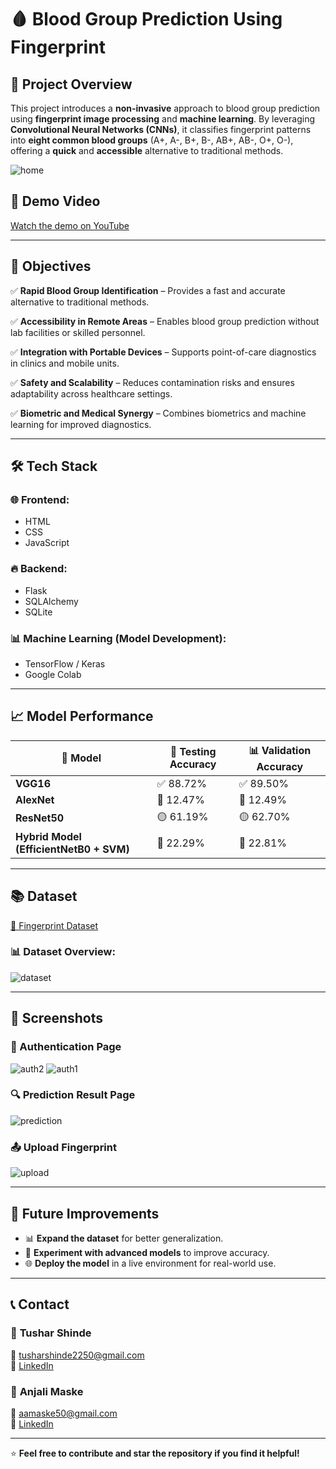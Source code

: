 # 🩸 Blood Group Prediction Using Fingerprint

## 📌 Project Overview
This project introduces a **non-invasive** approach to blood group prediction using **fingerprint image processing** and **machine learning**. By leveraging **Convolutional Neural Networks (CNNs)**, it classifies fingerprint patterns into **eight common blood groups** (A+, A-, B+, B-, AB+, AB-, O+, O-), offering a **quick** and **accessible** alternative to traditional methods.

![home](https://github.com/user-attachments/assets/8479c8a4-98ef-4b6c-aac7-247df2eb3cd2)

## 🎥 Demo Video
[Watch the demo on YouTube](https://youtu.be/BCwa5xclfk0?si=_o926diqvEMfQuql)


---

## 🎯 Objectives
✅ **Rapid Blood Group Identification** – Provides a fast and accurate alternative to traditional methods.

✅ **Accessibility in Remote Areas** – Enables blood group prediction without lab facilities or skilled personnel.

✅ **Integration with Portable Devices** – Supports point-of-care diagnostics in clinics and mobile units.

✅ **Safety and Scalability** – Reduces contamination risks and ensures adaptability across healthcare settings.

✅ **Biometric and Medical Synergy** – Combines biometrics and machine learning for improved diagnostics.

---

## 🛠️ Tech Stack
### 🌐 Frontend:
- HTML
- CSS
- JavaScript

### 🔥 Backend:
- Flask
- SQLAlchemy
- SQLite

### 📊 Machine Learning (Model Development):
- TensorFlow / Keras
- Google Colab

---

## 📈 Model Performance
| 🧠 Model                             | 🎯 Testing Accuracy | 📊 Validation Accuracy |
|--------------------------------------|---------------------|------------------------|
| **VGG16**                            | ✅ 88.72%           | ✅ 89.50%              |
| **AlexNet**                          | 🔴 12.47%           | 🔴 12.49%              |
| **ResNet50**                         | 🟡 61.19%           | 🟡 62.70%              |
| **Hybrid Model (EfficientNetB0 + SVM)** | 🔵 22.29%           | 🔵 22.81%              |

---

## 📚 Dataset
[📂 Fingerprint Dataset](https://www.kaggle.com/datasets/rajumavinmar/finger-print-based-blood-group-dataset)

### 📊 Dataset Overview:
![dataset](https://github.com/user-attachments/assets/ccc93bf9-f1b4-490f-9767-aeca4800e98a)

---

## 📸 Screenshots
### 🔐 Authentication Page
![auth2](https://github.com/user-attachments/assets/1eadbb89-7a9c-4b98-b3e9-f2e4f05d4707)
![auth1](https://github.com/user-attachments/assets/1ee2b462-2684-4479-9db3-769f3920e2c0)


### 🔍 Prediction Result Page
![prediction](https://github.com/user-attachments/assets/4076fbbe-de88-46a6-b4fc-209da889158c)

### 📤 Upload Fingerprint
![upload](https://github.com/user-attachments/assets/3ba4768c-b462-46ab-aaf9-680808f344ec)

---

## 🚀 Future Improvements
- 📊 **Expand the dataset** for better generalization.
- 🧪 **Experiment with advanced models** to improve accuracy.
- 🌐 **Deploy the model** in a live environment for real-world use.

---

## 📞 Contact
### 👤 **Tushar Shinde**
📧 [tusharshinde2250@gmail.com](mailto:tusharshinde2250@gmail.com)  
🔗 [LinkedIn](https://www.linkedin.com/in/tushar-shinde-262335257/)

### 👤 **Anjali Maske**
📧 [aamaske50@gmail.com](mailto:aamaske50@gmail.com)  
🔗 [LinkedIn](https://www.linkedin.com/in/anjali-maske/)

---

⭐️ **Feel free to contribute and star the repository if you find it helpful!**
